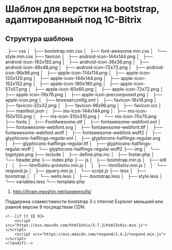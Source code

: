 # Шаблон для верстки на bootstrap, адаптированный под 1C-Bitrix

## Структура шаблона

.
├── css
│   ├── bootstrap.min.css
│   ├── font-awesome.min.css
│   └── style.min.css
├── favicon
│   ├── android-icon-144x144.png
│   ├── android-icon-192x192.png
│   ├── android-icon-36x36.png
│   ├── android-icon-48x48.png
│   ├── android-icon-72x72.png
│   ├── android-icon-96x96.png
│   ├── apple-icon-114x114.png
│   ├── apple-icon-120x120.png
│   ├── apple-icon-144x144.png
│   ├── apple-icon-152x152.png
│   ├── apple-icon-180x180.png
│   ├── apple-icon-57x57.png
│   ├── apple-icon-60x60.png
│   ├── apple-icon-72x72.png
│   ├── apple-icon-76x76.png
│   ├── apple-icon-precomposed.png
│   ├── apple-icon.png
│   ├── browserconfig.xml
│   ├── favicon-16x16.png
│   ├── favicon-32x32.png
│   ├── favicon-96x96.png
│   ├── favicon.ico
│   ├── manifest.json
│   ├── ms-icon-144x144.png
│   ├── ms-icon-150x150.png
│   ├── ms-icon-310x310.png
│   └── ms-icon-70x70.png
├── fonts
│   ├── FontAwesome.otf
│   ├── fontawesome-webfont.eot
│   ├── fontawesome-webfont.svg
│   ├── fontawesome-webfont.ttf
│   ├── fontawesome-webfont.woff
│   ├── fontawesome-webfont.woff2
│   ├── glyphicons-halflings-regular.eot
│   ├── glyphicons-halflings-regular.svg
│   ├── glyphicons-halflings-regular.ttf
│   ├── glyphicons-halflings-regular.woff
│   └── glyphicons-halflings-regular.woff2
├── img
│   └── logotype.png
├── include
│   ├── define.php.inc
│   ├── footer.php
│   └── header.php
├── index.php
├── js
│   ├── bootstrap.min.js
│   ├── ie9
│   │   ├── html5shiv-printshiv.min.js
│   │   ├── html5shiv.min.js
│   │   └── respond.js
│   ├── jquery.min.js
│   └── script.js
├── less
│   ├── bootstrap
│   │   └── wells.less
│   ├── bootstrap.less
│   ├── style.less
│   └── variables.less
└── template.php

1. http://ihram.egoshin.net/pageproofs/

Поддержка совместимости bootstrap 3 с Internet Explorer меньшей или равной версии 9 посредством CDN:

    <!--[if lt IE 9]>
        <script src="https://oss.maxcdn.com/html5shiv/3.7.2/html5shiv.min.js"></script>
        <script src="https://oss.maxcdn.com/respond/1.4.2/respond.min.js"></script>
    <![endif]-->

